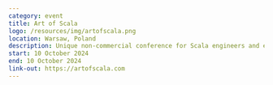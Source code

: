 ```yaml
---
category: event
title: Art of Scala
logo: /resources/img/artofscala.png
location: Warsaw, Poland
description: Unique non-commercial conference for Scala engineers and enthusiasts.
start: 10 October 2024
end: 10 October 2024
link-out: https://artofscala.com
---
```

